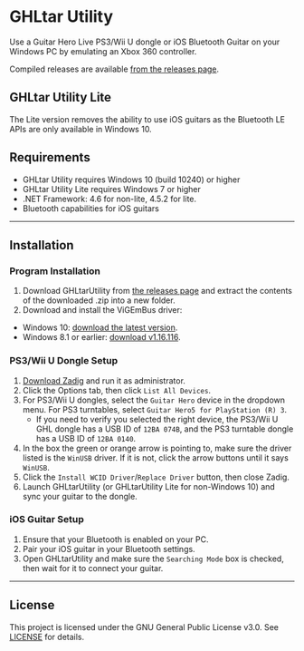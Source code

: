 # GHLtar Utility

Use a Guitar Hero Live PS3/Wii U dongle or iOS Bluetooth Guitar on your Windows PC by emulating an Xbox 360 controller.

Compiled releases are available [from the releases page](https://github.com/ghlre/GHLtarUtility/releases).

## GHLtar Utility Lite

The Lite version removes the ability to use iOS guitars as the Bluetooth LE APIs are only available in Windows 10.

## Requirements

- GHLtar Utility requires Windows 10 (build 10240) or higher
- GHLtar Utility Lite requires Windows 7 or higher
- .NET Framework: 4.6 for non-lite, 4.5.2 for lite.
- Bluetooth capabilities for iOS guitars

---

## Installation

### Program Installation

1. Download GHLtarUtility from [the releases page](https://github.com/ghlre/GHLtarUtility/releases) and extract the contents of the downloaded .zip into a new folder.
2. Download and install the ViGEmBus driver:
- Windows 10: [download the latest version](https://github.com/ViGEm/ViGEmBus/releases).
- Windows 8.1 or earlier: [download v1.16.116](https://github.com/ViGEm/ViGEmBus/releases/tag/setup-v1.16.116).

### PS3/Wii U Dongle Setup

1. [Download Zadig](https://zadig.akeo.ie/) and run it as administrator.
2. Click the Options tab, then click `List All Devices`.
3. For PS3/Wii U dongles, select the `Guitar Hero` device in the dropdown menu. For PS3 turntables, select `Guitar Hero5 for PlayStation (R) 3`.
    - If you need to verify you selected the right device, the PS3/Wii U GHL dongle has a USB ID of `12BA 074B`, and the PS3 turntable dongle has a USB ID of `12BA 0140`.
4. In the box the green or orange arrow is pointing to, make sure the driver listed is the `WinUSB` driver. If it is not, click the arrow buttons until it says `WinUSB`.
5. Click the `Install WCID Driver`/`Replace Driver` button, then close Zadig.
6. Launch GHLtarUtility (or GHLtarUtility Lite for non-Windows 10) and sync your guitar to the dongle.

### iOS Guitar Setup
1. Ensure that your Bluetooth is enabled on your PC.
2. Pair your iOS guitar in your Bluetooth settings.
3. Open GHLtarUtility and make sure the `Searching Mode` box is checked, then wait for it to connect your guitar.

---

## License
This project is licensed under the GNU General Public License v3.0. See [LICENSE](https://github.com/ghlre/GHLtarUtility/blob/master/LICENSE) for details.
